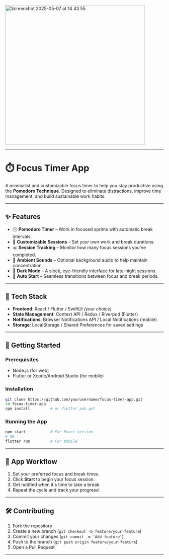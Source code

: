 <img width="444" alt="Screenshot 2025-05-07 at 14 43 55" src="https://github.com/user-attachments/assets/1bff1c2b-60ed-4a92-9b42-494bffc14db2" />






---

# ⏱️ Focus Timer App

A minimalist and customizable focus timer to help you stay productive using the **Pomodoro Technique**. Designed to eliminate distractions, improve time management, and build sustainable work habits.

---

## ✨ Features

* 🕒 **Pomodoro Timer** – Work in focused sprints with automatic break intervals.
* 🔔 **Customizable Sessions** – Set your own work and break durations.
* 📊 **Session Tracking** – Monitor how many focus sessions you’ve completed.
* 🎵 **Ambient Sounds** – Optional background audio to help maintain concentration.
* 🌙 **Dark Mode** – A sleek, eye-friendly interface for late-night sessions.
* 🔄 **Auto Start** – Seamless transitions between focus and break periods.

---

## 🔧 Tech Stack

* **Frontend**: React / Flutter / SwiftUI *(your choice)*
* **State Management**: Context API / Redux / Riverpod (Flutter)
* **Notifications**: Browser Notifications API / Local Notifications (mobile)
* **Storage**: LocalStorage / Shared Preferences for saved settings

---

## 🚀 Getting Started

### Prerequisites

* Node.js (for web)
* Flutter or Xcode/Android Studio (for mobile)

### Installation

```bash
git clone https://github.com/yourusername/focus-timer-app.git
cd focus-timer-app
npm install         # or flutter pub get
```

### Running the App

```bash
npm start           # For React version
# OR
flutter run         # For mobile
```

---

## 🧭 App Workflow

1. Set your preferred focus and break times.
2. Click **Start** to begin your focus session.
3. Get notified when it's time to take a break.
4. Repeat the cycle and track your progress!


---

## 🛠️ Contributing

1. Fork the repository
2. Create a new branch (`git checkout -b feature/your-feature`)
3. Commit your changes (`git commit -m 'Add feature'`)
4. Push to the branch (`git push origin feature/your-feature`)
5. Open a Pull Request

---

